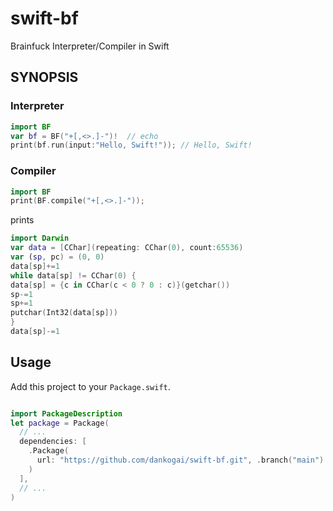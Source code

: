 swift-bf
========

Brainfuck Interpreter/Compiler in Swift

## SYNOPSIS

### Interpreter

```swift
import BF
var bf = BF("+[,<>.]-")!  // echo
print(bf.run(input:"Hello, Swift!")); // Hello, Swift!
```

### Compiler

```swift
import BF
print(BF.compile("+[,<>.]-"));
```

prints

```swift
import Darwin
var data = [CChar](repeating: CChar(0), count:65536)
var (sp, pc) = (0, 0)
data[sp]+=1
while data[sp] != CChar(0) {
data[sp] = {c in CChar(c < 0 ? 0 : c)}(getchar())
sp-=1
sp+=1
putchar(Int32(data[sp]))
}
data[sp]-=1

```

## Usage

Add this project to your `Package.swift`.

```swift

import PackageDescription
let package = Package(
  // ...
  dependencies: [
    .Package(
      url: "https://github.com/dankogai/swift-bf.git", .branch("main")
    )
  ],
  // ...
)
```
